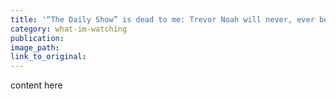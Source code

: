 ```yaml
---
title: '“The Daily Show” is dead to me: Trevor Noah will never, ever be good at his job'
category: what-im-watching
publication:
image_path:
link_to_original:
---
```

content here